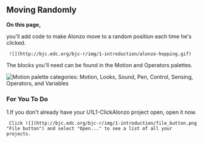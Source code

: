 ## Moving Randomly

**On this page,**

you'll add code to make Alonzo move to a random position each time he's clicked.

     ![](http://bjc.edc.org/bjc-r/img/1-introduction/alonzo-hopping.gif)

The blocks you'll need can be found in the Motion and Operators palettes.

![](http://bjc.edc.org/bjc-r/img/1-introduction/palette-categories%28operators-motion-circled%29.png "Motion palette categories: Motion, Looks, Sound, Pen, Control, Sensing, Operators, and Variables")

### For You To Do

1.If you don't already have your U1L1-ClickAlonzo project open, open it now.

     Click ![](http://bjc.edc.org/bjc-r/img/1-introduction/file_button.png "File button") and select "Open..." to see a list of all your projects.



